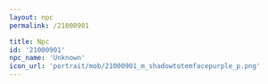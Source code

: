 ```yaml
---
layout: npc
permalink: /21000901

title: Npc
id: '21000901'
npc_name: 'Unknown'
icon_url: 'portrait/mob/21000901_m_shadowtotemfacepurple_p.png'
---
```

